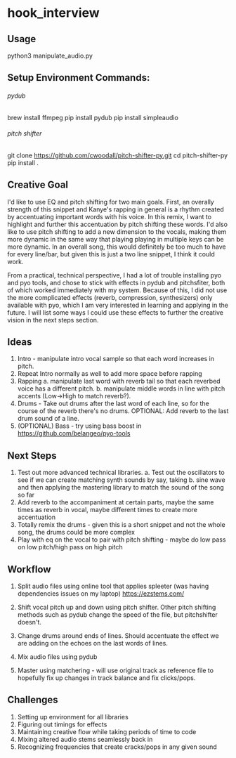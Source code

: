 # hook_interview

## Usage

python3 manipulate_audio.py

## Setup Environment Commands:

###### pydub
brew install ffmpeg
pip install pydub
pip install simpleaudio

###### pitch shifter
git clone https://github.com/cwoodall/pitch-shifter-py.git
cd pitch-shifter-py
pip install .


## Creative Goal

I'd like to use EQ and pitch shifting for two main goals. First, an overally strength of this snippet and Kanye's rapping in general is a rhythm created by accentuating important words with his voice. In this remix, I want to highlight and further this accentuation by pitch shifting these words. I'd also like to use pitch shifting to add a new dimension to the vocals, making them more dynamic in the same way that playing playing in multiple keys can be more dynamic. In an overall song, this would definitely be too much to have for every line/bar, but given this is just a two line snippet, I think it could work.

From a practical, technical perspective, I had a lot of trouble installing pyo and pyo tools, and chose to stick with effects in pydub and pitchsfiter, both of which worked immediately with my system. Because of this, I did not use the more complicated effects (reverb, compression, synthesizers) only available with pyo, which I am very interested in learning and applying in the future. I will list some ways I could use these effects to further the creative vision in the next steps section.

## Ideas
1. Intro - manipulate intro vocal sample so that each word increases in pitch. 
2. Repeat Intro normally as well to add more space before rapping
3. Rapping
    a. manipulate last word with reverb tail so that each reverbed voice has a different pitch.
    b. manipulate middle words in line with pitch accents (Low->High to match reverb?).
3. Drums - Take out drums after the last word of each line, so for the course of the reverb there's no drums. OPTIONAL: Add reverb to the last drum sound of a line.
4. (OPTIONAL) Bass - try using bass boost in https://github.com/belangeo/pyo-tools

## Next Steps
1. Test out more advanced technical libraries. 
    a. Test out the oscillators to see if we can create matching synth sounds by say, taking b. sine wave and then applying the mastering library to match the sound of the song so far
2. Add reverb to the accompaniment at certain parts, maybe the same times as reverb in vocal, maybe different times to create more accentuation
3. Totally remix the drums - given this is a short snippet and not the whole song, the drums could be more complex
4. Play with eq on the vocal to pair with pitch shifting - maybe do low pass on low pitch/high pass on high pitch

## Workflow

1. Split audio files using online tool that applies spleeter (was having dependencies issues on my laptop) https://ezstems.com/ 

2. Shift vocal pitch up and down using pitch shifter. Other pitch shifting methods such as pydub change the speed of the file, but pitchshifter doesn't.

3. Change drums around ends of lines. Should accentuate the effect we are adding on the echoes on the last words of lines.

4. Mix audio files using pydub

5. Master using matchering - will use original track as reference file to hopefully fix up changes in track balance and fix clicks/pops.

## Challenges

1. Setting up environment for all libraries
2. Figuring out timings for effects
3. Maintaining creative flow while taking periods of time to code
4. Mixing altered audio stems seamlessly back in
5. Recognizing frequencies that create cracks/pops in any given sound
